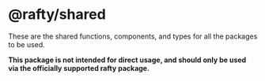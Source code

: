 # @rafty/shared

These are the shared functions, components, and types for all the packages to be used.

**This package is not intended for direct usage, and should only be used via the officially supported rafty package.**
